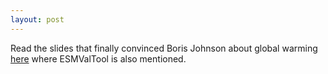 ```yaml
---
layout: post
---
```


Read the slides that finally convinced Boris Johnson about global warming [here](https://www.carbonbrief.org/revealed-the-11-slides-that-finally-convinced-boris-johnson-about-global-warming?utm_content=bufferc9d5e&utm_medium=social&utm_source=twitter.com&utm_campaign=buffer) where ESMValTool is also mentioned.
